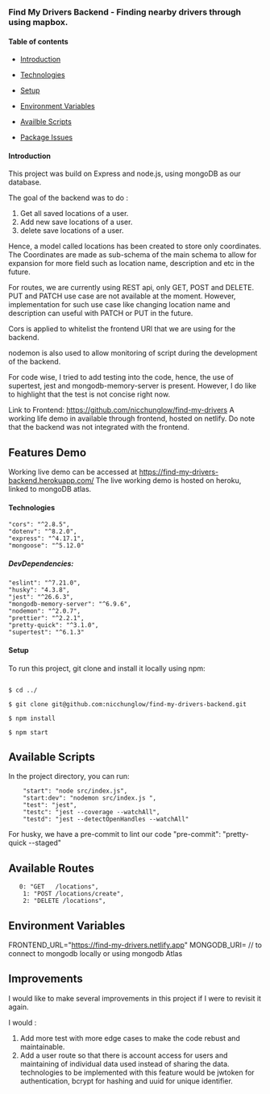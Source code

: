 ### Find My Drivers Backend - Finding nearby drivers through using mapbox.

#### Table of contents

- [Introduction](#Introduction)

- [Technologies](#Technologies)

- [Setup](#Setup)

- [Environment Variables](#Environment-Variables)

- [Availble Scripts](#Available-Scripts)

- [Package Issues](#Package-issues)

#### Introduction

This project was build on Express and node.js, using mongoDB as our database.

The goal of the backend was to do :

1. Get all saved locations of a user.
2. Add new save locations of a user.
3. delete save locations of a user.

Hence, a model called locations has been created to store only coordinates.
The Coordinates are made as sub-schema of the main schema to allow for expansion for more field such as location name, description and etc in the future.

For routes, we are currently using REST api, only GET, POST and DELETE. PUT and PATCH use case are not available at the moment. However, implementation for such use case like changing location name and description can useful with PATCH or PUT in the future.

Cors is applied to whitelist the frontend URl that we are using for the backend.

nodemon is also used to allow monitoring of script during the development of the backend.

For code wise, I tried to add testing into the code, hence, the use of supertest, jest and mongodb-memory-server is present. However, I do like to highlight that the test is not concise right now.

Link to Frontend: https://github.com/nicchunglow/find-my-drivers
A working life demo in available through frontend, hosted on netlify. Do note that the backend was not integrated with the frontend.

## Features Demo

Working live demo can be accessed at https://find-my-drivers-backend.herokuapp.com/
The live working demo is hosted on heroku, linked to mongoDB atlas.

#### Technologies

    "cors": "^2.8.5",
    "dotenv": "^8.2.0",
    "express": "^4.17.1",
    "mongoose": "^5.12.0"

##### DevDependencies:

    "eslint": "^7.21.0",
    "husky": "4.3.8",
    "jest": "^26.6.3",
    "mongodb-memory-server": "^6.9.6",
    "nodemon": "^2.0.7",
    "prettier": "^2.2.1",
    "pretty-quick": "^3.1.0",
    "supertest": "^6.1.3"

#### Setup

To run this project, git clone and install it locally using npm:

```

$ cd ../

$ git clone git@github.com:nicchunglow/find-my-drivers-backend.git

$ npm install

$ npm start

```

## Available Scripts

In the project directory, you can run:

```
    "start": "node src/index.js",
    "start:dev": "nodemon src/index.js ",
    "test": "jest",
    "testc": "jest --coverage --watchAll",
    "testd": "jest --detectOpenHandles --watchAll"
```

For husky, we have a pre-commit to lint our code
"pre-commit": "pretty-quick --staged"

## Available Routes

```
   0: "GET   /locations",
    1: "POST /locations/create",
    2: "DELETE /locations",
```

## Environment Variables

FRONTEND_URL="https://find-my-drivers.netlify.app"
MONGODB_URI= // to connect to mongodb locally or using mongodb Atlas

## Improvements

I would like to make several improvements in this project if I were to revisit it again.

I would :

1. Add more test with more edge cases to make the code rebust and maintainable.
2. Add a user route so that there is account access for users and maintaining of individual data used instead of sharing the data.
   technologies to be implemented with this feature would be jwtoken for authentication, bcrypt for hashing and uuid for unique identifier.
